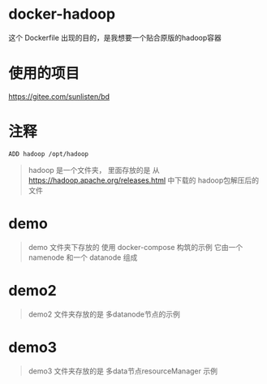 # docker-hadoop
这个 Dockerfile 出现的目的，是我想要一个贴合原版的hadoop容器
# 使用的项目
https://gitee.com/sunlisten/bd
# 注释
```
ADD hadoop /opt/hadoop
```
> hadoop 是一个文件夹， 里面存放的是 从 https://hadoop.apache.org/releases.html 中下载的 hadoop包解压后的文件

# demo
> demo 文件夹下存放的 使用 docker-compose 构筑的示例
> 它由一个 namenode 和一个 datanode 组成
>
# demo2
> demo2 文件夹存放的是 多datanode节点的示例

# demo3
> demo3 文件夹存放的是 多data节点resourceManager 示例

